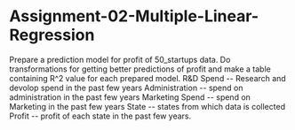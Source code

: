 # Assignment-02-Multiple-Linear-Regression
Prepare a prediction model for profit of 50_startups data. Do transformations for getting better predictions of profit and make a table containing R^2 value for each prepared model. R&amp;D Spend -- Research and devolop spend in the past few years Administration -- spend on administration in the past few years Marketing Spend -- spend on Marketing in the past few years State -- states from which data is collected Profit -- profit of each state in the past few years.
